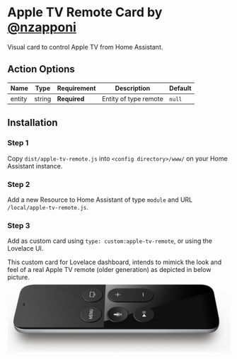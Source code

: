# Apple TV Remote Card by [@nzapponi](https://www.github.com/nzapponi)

Visual card to control Apple TV from Home Assistant.

## Action Options

| Name   | Type   | Requirement  | Description           | Default |
| ------ | ------ | ------------ | --------------------- | ------- |
| entity | string | **Required** | Entity of type remote | `null`  |

## Installation

### Step 1

Copy `dist/apple-tv-remote.js` into `<config directory>/www/` on your Home Assistant instance.

### Step 2

Add a new Resource to Home Assistant of type `module` and URL `/local/apple-tv-remote.js`.

### Step 3

Add as custom card using `type: custom:apple-tv-remote`, or using the Lovelace UI.

This custom card for Lovelace dashboard, intends to mimick the look and feel of a real Apple TV remote (older generation) as depicted in below picture.
![Apple TV Remote](appletvremote1.jpg)
